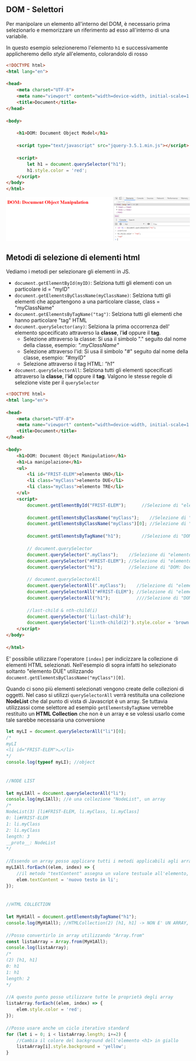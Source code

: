 ## DOM - Selettori

Per manipolare un elemento all'interno del DOM, è necessario prima selezionarlo e memorizzare un riferimento ad esso all'interno di una variabile.

In questo esempio selezioneremo l'elemento `h1` e successivamente applicheremo dello *style* all'elemento, colorandolo di rosso

```html
<!DOCTYPE html>
<html lang="en">

<head>
    <meta charset="UTF-8">
    <meta name="viewport" content="width=device-width, initial-scale=1.0">
    <title>Document</title>
</head>

<body>

    <h1>DOM: Document Object Model</h1>

    <script type="text/javascript" src="jquery-3.5.1.min.js"></script>

    <script>
        let h1 = document.querySelector("h1");
        h1.style.color = 'red';
    </script>
</body>
</html>
```

![alt](images/README07-DOMmanipulation.PNG)


## Metodi di selezione di elementi html



Vediamo i metodi per selezionare gli elementi in JS.
- `document.getElementById(myID)`: Selziona tutti gli elementi con un particolare id = "myID"
- `document.getElementsByClassName(myClassName)`: Selziona tutti gli elementi che appartengono a una particolare classe, class = "myClassName"
- `document.getElementsByTagName("tag")`: Selziona tutti gli elementi che hanno particolare "tag" HTML
- `document.querySelector(any)`: Selziona  la prima occorrenza dell' elemento spcecificato attraverso la **classe**, l'**id** oppure il **tag**.
  - Selezione attraverso la classe: Si usa il simbolo "." seguito dal nome della classe, esempio: *".myClassName"*
  - Selezione attraverso l'id: Si usa il simbolo "#" seguito dal nome della classe, esempio: *"#myID"*
  - Selezione attraverso il tag HTML: *"h1"*
- `document.querySelectorAll`: Selziona tutti gli elementi spcecificati attraverso la **classe**, l'**id** oppure il **tag**. Valgono le stesse regole di selezione viste per il `querySelector`


``` html
<!DOCTYPE html>
<html lang="en">

<head>
    <meta charset="UTF-8">
    <meta name="viewport" content="width=device-width, initial-scale=1.0">
    <title>Document</title>
</head>

<body>
    <h1>DOM: Document Object Manipulation</h1>
    <h1>La manipolazione</h1>
    <ul>
        <li id="FRIST-ELEM">elemento UNO</li>
        <li class="myClass">elemento DUE</li>
        <li class="myClass">elemento TRE</li>
    </ul>
    <script>
        document.getElementById("FRIST-ELEM");      //Selezione di "elemento UNO"

        document.getElementsByClassName("myClass");    //Selezione di "elemento DUE", "elemento TRE"
        document.getElementsByClassName("myClass")[0]; //Selezione di "elemento DUE"

        document.getElementsByTagName("h1");        //Selezione di "DOM: Document Object Manipulation", "La manipolazione"

        // document.querySelector
        document.querySelector(".myClass");    //Selezione di "elemento DUE"
        document.querySelector("#FRIST-ELEM"); //Selezione di "elemento UNO"
        document.querySelector("h1");          //Selezione di "DOM: Document Object Manipulation"

        // document.querySelectorAll
        document.querySelectorAll(".myClass");    //Selezione di "elemento DUE", "elemento TRE"
        document.querySelectorAll("#FRIST-ELEM"); //Selezione di "elemento UNO"
        document.querySelectorAll("h1");          ////Selezione di "DOM: Document Object Manipulation", "La manipolazione"

        //last-child & nth-child(i)
        document.querySelector('li:last-child');                         //li:last-child seleziona l'ultimo elemento <li>
        document.querySelector('li:nth-child(2)').style.color = 'brown'; //li:nth-child(i) seleziona l'i-esimo elemento <li>
    </script>
</body>

</html>
```

E' possibile utilizzare l'operatore `[index]` per indicizzare la collezione di elementi HTML selezionati. Nell'esempio di sopra infatti ho selezionato soltanto "elemento DUE" utilizzando `document.getElementsByClassName("myClass")[0]`.

Quando ci sono più elementi selezionati vengono create delle collezioni di oggetti. Nel caso si utilizzi `querySelectorAll` verrà restituita una collezione **NodeList** che dal punto di vista di Javascript è un array. Se tuttavia utilizzassi come selettore ad esempio `getElementsByTagName` verrebbe restituito un **HTML Collection** che non è un array e se volessi usarlo come tale sarebbe necessaria una conversione

```js
let myLI = document.querySelectorAll("li")[0];
/*
myLI
<li id=​"FRIST-ELEM">​…​</li>​
*/
console.log(typeof myLI); //object


//NODE LIST

let myLIAll = document.querySelectorAll("li");
console.log(myLIAll); //è una collezione "NodeList", un array
/*
NodeList(3) [li#FRIST-ELEM, li.myClass, li.myClass]
0: li#FRIST-ELEM
1: li.myClass
2: li.myClass
length: 3
__proto__: NodeList
*/

//Essendo un array posso applicare tutti i metodi applicabili agli array
myLIAll.forEach((elem, index) => {
    //il metodo "textContent" assegna un valore testuale all'elemento, cambia il testo
    elem.textContent = 'nuovo testo in li';
});


//HTML COLLECTION

let MyH1All = document.getElementsByTagName("h1");
console.log(MyH1All); //HTMLCollection(2) [h1, h1] -> NON E' UN ARRAY, Attenzione!!

//Posso convertirlo in array utilizzando "Array.from"
const listaArray = Array.from(MyH1All);
console.log(listaArray);
/*
(2) [h1, h1]
0: h1
1: h1
length: 2
*/

//A questo punto posso utilizzare tutte le proprietà degli array
listaArray.forEach((elem, index) => {
    elem.style.color = 'red';
});

//Posso usare anche un ciclo iterativo standard
for (let i = 0; i < listaArray.length; i+=2) {
    //Cambia il colore del background dell'elemento <h1> in giallo
    listaArray[i].style.background = 'yellow';
}
```



